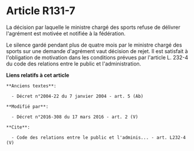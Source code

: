 # Article R131-7

La décision par laquelle le ministre chargé des sports refuse de délivrer l'agrément est motivée et notifiée à la
fédération. 

Le silence gardé pendant plus de quatre mois par le ministre chargé des sports sur une demande d'agrément vaut décision de
rejet. Il est satisfait à l'obligation de motivation dans les conditions prévues par l'article L. 232-4 du code des relations
entre le public et l'administration.

**Liens relatifs à cet article**

	**Anciens textes**:

	  - Décret n°2004-22 du 7 janvier 2004 - art. 5 (Ab)

	**Modifié par**:

	  - Décret n°2016-308 du 17 mars 2016 - art. 2 (V)

	**Cite**:

	  - Code des relations entre le public et l'adminis... - art. L232-4 (V)
